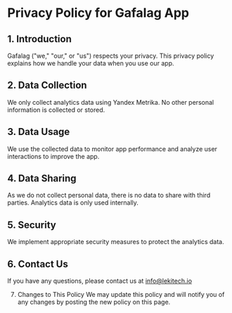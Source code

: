 # Privacy Policy for Gafalag App

## 1. Introduction
Gafalag ("we," "our," or "us") respects your privacy. This privacy policy explains how we handle your data when you use our app.

## 2. Data Collection
We only collect analytics data using Yandex Metrika. No other personal information is collected or stored.

## 3. Data Usage
We use the collected data to monitor app performance and analyze user interactions to improve the app.

## 4. Data Sharing
As we do not collect personal data, there is no data to share with third parties. Analytics data is only used internally.

## 5. Security
We implement appropriate security measures to protect the analytics data.

## 6. Contact Us
If you have any questions, please contact us at info@lekitech.io

7. Changes to This Policy
We may update this policy and will notify you of any changes by posting the new policy on this page.
